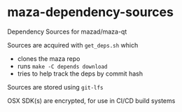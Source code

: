 # maza-dependency-sources
Dependency Sources for mazad/maza-qt

Sources are acquired with `get_deps.sh`  which 
 - clones the maza repo
 - runs `make -C depends download` 
 - tries to help track the deps by commit hash

Sources are stored using `git-lfs` 

OSX SDK(s) are encrypted, for use in CI/CD build systems 



